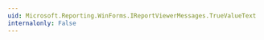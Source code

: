 ```yaml
---
uid: Microsoft.Reporting.WinForms.IReportViewerMessages.TrueValueText
internalonly: False
---
```

